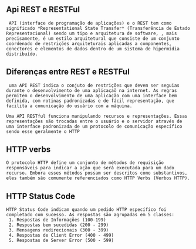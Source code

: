 ## Api REST e RESTFul

     API (interface de programação de aplicações) e o REST tem como significado *Representational State Transfer* (Transferência de Estado Representacional) sendo um tipo e arquitetura de software, , mais precisamente, é um estilo arquitetural que consiste de um conjunto coordenado de restrições arquiteturais aplicadas a componentes, conectores e elementos de dados dentro de um sistema de hipermídia distribuído.
     

## Diferenças entre REST e RESTFul

     uma API REST indica o conjuto de restrições que devem ser seguias durante o desenvolvimento de uma aplicaçaõ na internet. As regras permitem o desenvolvimento de uma aplicação com uma interface bem definida, com rotinas padronizadas e de fácil representação, que facilita a comunicação do usuário com a máquina.

    Uma API RESTful funciona manipulando recursos e representações. Essas representações são trocadas entre o usuário e o servidor através de uma interface padronizada de um protocolo de comunicação específico sendo esse geralmente o HTTP 


   

## HTTP verbs

    O protocolo HTTP define um conjunto de métodos de requisição responsáveis para indicar a ação que será executada para um dado recurso. Embora esses métodos possam ser descritos como substantivos, eles também são comumente referenciados como HTTP Verbs (Verbos HTTP). 

    

## HTTP Status Code

    HTTP Status Code indicam quando um pedido HTTP específico foi completado com sucesso. As respostas são agrupadas em 5 classes:
     1. Respostas de Informações (100-199)
     2. Respostas bem sucedidas (200 - 299)
     3. Mensagens redirecionais (300 - 399)
     4. Respostas de Client Error (400 - 499)
     5. Respostas de Server Error (500 - 599)
